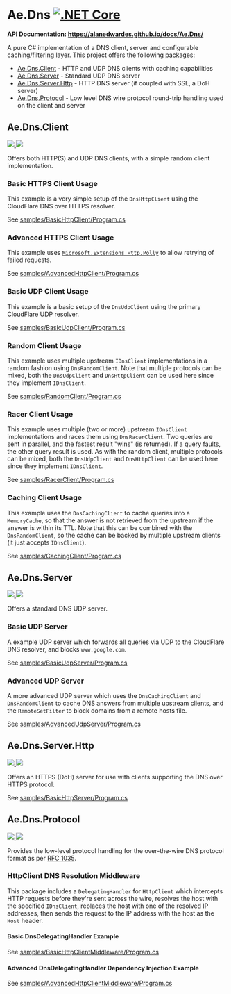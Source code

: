 # Ae.Dns [![.NET Core](https://github.com/alanedwardes/Ae.Dns/actions/workflows/build.yml/badge.svg?branch=main)](https://github.com/alanedwardes/Ae.Dns/actions/workflows/build.yml)
**API Documentation: https://alanedwardes.github.io/docs/Ae.Dns/**

A pure C# implementation of a DNS client, server and configurable caching/filtering layer. This project offers the following packages:
* [Ae.Dns.Client](#aednsclient) - HTTP and UDP DNS clients with caching capabilities
* [Ae.Dns.Server](#aednsserver) - Standard UDP DNS server
* [Ae.Dns.Server.Http](#aednsserverhttp) - HTTP DNS server (if coupled with SSL, a DoH server)
* [Ae.Dns.Protocol](#aednsprotocol) - Low level DNS wire protocol round-trip handling used on the client and server

## Ae.Dns.Client
[![](https://img.shields.io/nuget/v/Ae.Dns.Client) ![](https://img.shields.io/badge/framework-netstandard2.0-blue)](https://www.nuget.org/packages/Ae.Dns.Client/) 

Offers both HTTP(S) and UDP DNS clients, with a simple random client implementation.
### Basic HTTPS Client Usage
This example is a very simple setup of the `DnsHttpClient` using the CloudFlare DNS over HTTPS resolver.

See [samples/BasicHttpClient/Program.cs](samples/BasicHttpClient/Program.cs)

### Advanced HTTPS Client Usage
This example uses [`Microsoft.Extensions.Http.Polly`](https://www.nuget.org/packages/Microsoft.Extensions.Http.Polly/) to allow retrying of failed requests.

See [samples/AdvancedHttpClient/Program.cs](samples/AdvancedHttpClient/Program.cs)

### Basic UDP Client Usage
This example is a basic setup of the `DnsUdpClient` using the primary CloudFlare UDP resolver.

See [samples/BasicUdpClient/Program.cs](samples/BasicUdpClient/Program.cs)

### Random Client Usage
This example uses multiple upstream `IDnsClient` implementations in a random fashion using `DnsRandomClient`. Note that multiple protocols can be mixed, both the `DnsUdpClient` and `DnsHttpClient` can be used here since they implement `IDnsClient`.

See [samples/RandomClient/Program.cs](samples/RandomClient/Program.cs)

### Racer Client Usage
This example uses multiple (two or more) upstream `IDnsClient` implementations and races them using `DnsRacerClient`. Two queries are sent in parallel, and the fastest result "wins" (is returned). If a query faults, the other query result is used. As with the random client, multiple protocols can be mixed, both the `DnsUdpClient` and `DnsHttpClient` can be used here since they implement `IDnsClient`.

See [samples/RacerClient/Program.cs](samples/RacerClient/Program.cs)

### Caching Client Usage
This example uses the `DnsCachingClient` to cache queries into a `MemoryCache`, so that the answer is not retrieved from the upstream if the answer is within its TTL. Note that this can be combined with the `DnsRandomClient`, so the cache can be backed by multiple upstream clients (it just accepts `IDnsClient`).

See [samples/CachingClient/Program.cs](samples/CachingClient/Program.cs)

## Ae.Dns.Server
[![](https://img.shields.io/nuget/v/Ae.Dns.Server) ![](https://img.shields.io/badge/framework-netstandard2.0-blue)](https://www.nuget.org/packages/Ae.Dns.Server/)

Offers a standard DNS UDP server.

### Basic UDP Server
A example UDP server which forwards all queries via UDP to the CloudFlare DNS resolver, and blocks `www.google.com`.

See [samples/BasicUdpServer/Program.cs](samples/BasicUdpServer/Program.cs)

### Advanced UDP Server
A more advanced UDP server which uses the `DnsCachingClient` and `DnsRandomClient` to cache DNS answers from multiple upstream clients, and the `RemoteSetFilter` to block domains from a remote hosts file.

See [samples/AdvancedUdpServer/Program.cs](samples/AdvancedUdpServer/Program.cs)

## Ae.Dns.Server.Http
[![](https://img.shields.io/nuget/v/Ae.Dns.Server.Http) ![](https://img.shields.io/badge/framework-netcoreapp3.1-blue)](https://www.nuget.org/packages/Ae.Dns.Server.Http/)

Offers an HTTPS (DoH) server for use with clients supporting the DNS over HTTPS protocol.

See [samples/BasicHttpServer/Program.cs](samples/BasicHttpServer/Program.cs)

## Ae.Dns.Protocol
[![](https://img.shields.io/nuget/v/Ae.Dns.Protocol) ![](https://img.shields.io/badge/framework-netstandard2.0-blue)](https://www.nuget.org/packages/Ae.Dns.Protocol/)

Provides the low-level protocol handling for the over-the-wire DNS protocol format as per [RFC 1035](https://tools.ietf.org/html/rfc1035).

### HttpClient DNS Resolution Middleware

This package includes a `DelegatingHandler` for `HttpClient` which intercepts HTTP requests before they're sent across the wire, resolves the host with the specified `IDnsClient`, replaces the host with one of the resolved IP addresses, then sends the request to the IP address with the host as the `Host` header.

#### Basic DnsDelegatingHandler Example

See [samples/BasicHttpClientMiddleware/Program.cs](samples/BasicHttpClientMiddleware/Program.cs)

#### Advanced DnsDelegatingHandler Dependency Injection Example

See [samples/AdvancedHttpClientMiddleware/Program.cs](samples/AdvancedHttpClientMiddleware/Program.cs)
